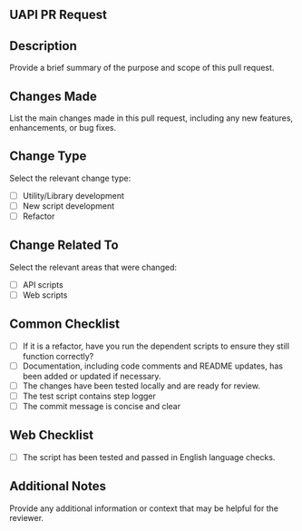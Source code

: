 ## UAPI PR Request

## Description
Provide a brief summary of the purpose and scope of this pull request.

## Changes Made
List the main changes made in this pull request, including any new features, enhancements, or bug fixes.

## Change Type
Select the relevant change type:
- [ ] Utility/Library development
- [ ] New script development
- [ ] Refactor

## Change Related To
Select the relevant areas that were changed:
- [ ] API scripts
- [ ] Web scripts

## Common Checklist
- [ ] If it is a refactor, have you run the dependent scripts to ensure they still function correctly?
- [ ] Documentation, including code comments and README updates, has been added or updated if necessary.
- [ ] The changes have been tested locally and are ready for review.
- [ ] The test script contains step logger
- [ ] The commit message is concise and clear

## Web Checklist
- [ ] The script has been tested and passed in English language checks.

## Additional Notes

Provide any additional information or context that may be helpful for the reviewer.
